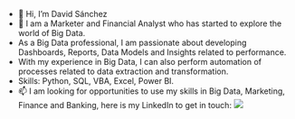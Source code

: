 - 👋 Hi, I’m David Sánchez
- 👀 I am a Marketer and Financial Analyst who has started to explore the world of Big Data. 
- As a Big Data professional, I am passionate about developing Dashboards, Reports, Data Models and Insights related to performance. 
- With my experience in Big Data, I can also perform automation of processes related to data extraction and transformation. 
- Skills: Python, SQL, VBA, Excel, Power BI.
- 📫 I am looking for opportunities to use my skills in Big Data, Marketing, Finance and Banking, here is my LinkedIn to get in touch:
[![](https://img.shields.io/badge/LinkedIn-0077B5?style=for-the-badge&logo=linkedin&logoColor=white)](https://www.linkedin.com/in/david-sanchez-data-analyst/)

<!---
davidsanchezda/davidsanchezda is a ✨ special ✨ repository because its `README.md` (this file) appears on your GitHub profile.
You can click the Preview link to take a look at your changes.
--->
